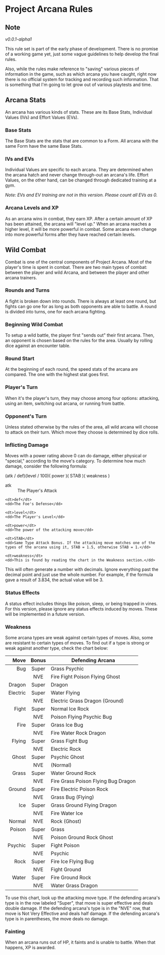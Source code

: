 # Project Arcana Rules

## Note
*v0.0.1-alpha1*

This rule set is part of the early phase of development. There is no promise of a working game yet, just some vague guidelines to help develop the final rules.

Also, while the rules make reference to "saving" various pieces of information in the game, such as which arcana you have caught, right now there is no official system for tracking and recording such information. That is something that I'm going to let grow out of various playtests and time.

## Arcana Stats
An arcana has various kinds of stats. These are its Base Stats, Individual Values (IVs) and Effort Values (EVs).

### Base Stats
The Base Stats are the stats that are common to a Form. All arcana with the same Form have the same Base Stats.

### IVs and EVs
Individual Values are specific to each arcana. They are determined when the arcana hatch and never change through-out an arcana's life. Effort Values, on the other hand, can be changed through dedicated training at a gym.

*Note: EVs and EV training are not in this version. Please count all EVs as 0.*

### Arcana Levels and XP
As an arcana wins in combat, they earn XP. After a certain amount of XP has been attained, the arcana will "level up." When an arcana reaches a higher level, it will be more powerful in combat. Some arcana even change into more powerful forms after they have reached certain levels.


## Wild Combat
Combat is one of the central components of Project Arcana. Most of the player's time is spent in combat. There are two main types of combat: between the player and wild Arcana, and between the player and other arcana trainers.

### Rounds and Turns
A fight is broken down into rounds. There is always at least one round, but fights can go one for as long as both opponents are able to battle. A round is divided into turns, one for each arcana fighting.

### Beginning Wild Combat
To setup a wild battle, the player first "sends out" their first arcana. Then, an opponent is chosen based on the rules for the area. Usually by rolling dice against an encounter table.

### Round Start
At the beginning of each round, the speed stats of the arcana are compared. The one with the highest stat goes first.

### Player's Turn
When it's the player's turn, they may choose among four options: attacking, using an item, switching out arcana, or running from battle.

### Opponent's Turn
Unless stated otherwise by the rules of the area, all wild arcana will choose to attack on their turn. Which move they choose is determined by dice rolls.

### Inflicting Damage
Moves with a power rating above 0 can do damage, either physical or "special," according to the move's category. To determine how much damage, consider the following formula:

(atk / def)(level / 100)( power )( STAB )( weakness )

<dl>
	<dt>atk</dt>
	<dd>The Player's Attack</dd>

	<dt>def</dt>
	<dd>The Foe's Defense</dd>

	<dt>level</dt>
	<dd>The Player's Level</dd>

	<dt>power</dt>
	<dd>The power of the attacking move</dd>

	<dt>STAB</dt>
	<dd>Same Type Attack Bonus. If the attacking move matches one of the types of the arcana using it, STAB = 1.5, otherwise STAB = 1.</dd>

	<dt>weakness</dt>
	<dd>This is found by reading the chart in the Weakness section.</dd>
</dl>

This will often generate a number with decimals. Ignore everything past the decimal point and just use the whole number. For example, if the formula gave a result of 3.834, the actual value will be 3. 

### Status Effects
A status effect includes things like poison, sleep, or being trapped in vines. For this version, please ignore any status effects induced by moves. These will be implemented in a future version.

### Weakness
Some arcana types are weak against certain types of moves. Also, some are resistant to certain types of moves. To find out if a type is strong or weak against another type, check the chart below:

| Move     | Bonus | Defending Arcana                    |
|---------:|:-----:|-------------------------------------|
| Bug      | Super | Grass Psychic                       |
|          | NVE   | Fire Fight Poison Flying Ghost      |
| Dragon   | Super | Dragon                              |
| Electric | Super | Water Flying                        |
|          | NVE   | Electric Grass Dragon (Ground)      |
| Fight    | Super | Normal Ice Rock                     |
|          | NVE   | Poison Flying Psychic Bug           |
| Fire     | Super | Grass Ice Bug                       |
|          | NVE   | Fire Water Rock Dragon              |
| Flying   | Super | Grass Fight Bug                     |
|          | NVE   | Electric Rock                       |
| Ghost    | Super | Psychic Ghost                       |
|          | NVE   | (Normal)                            |
| Grass    | Super | Water Ground Rock                   |
|          | NVE   | Fire Grass Poison Flying Bug Dragon |
| Ground   | Super | Fire Electric Poison Rock           |
|          | NVE   | Grass Bug (Flying)                  |
| Ice      | Super | Grass Ground Flying Dragon          |
|          | NVE   | Fire Water Ice                      |
| Normal   | NVE   | Rock (Ghost)                        |
| Poison   | Super | Grass                               |
|          | NVE   | Poison Ground Rock Ghost            |
| Psychic  | Super | Fight Poison                        |
|          | NVE   | Psychic                             |
| Rock     | Super | Fire Ice Flying Bug                 |
|          | NVE   | Fight Ground                        |
| Water    | Super | Fire Ground Rock                    |
|          | NVE   | Water Grass Dragon                  |

To use this chart, look up the attacking move type. If the defending arcana's type is in the row labeled "Super", that move is super effective and deals double damage. If the defending arcana's type is in the "NVE" row, that move is Not Very Effective and deals half damage. If the defending arcana's type is in parentheses, the move deals no damage.

### Fainting
When an arcana runs out of HP, it faints and is unable to battle. When that happens, XP is awarded.

